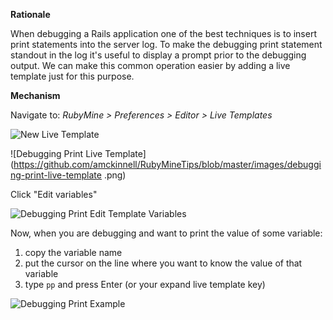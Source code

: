 **Rationale**

When debugging a Rails application one of the best techniques is to insert print statements into the server log. To make the debugging print statement standout in the log it's useful to display a prompt prior to the debugging output. We can make this common operation easier by adding a live template just for this purpose.

**Mechanism**

Navigate to: _RubyMine > Preferences > Editor > Live Templates_

![New Live Template](https://github.com/amckinnell/RubyMineTips/blob/master/images/new-live-template.png)

![Debugging Print Live Template](https://github.com/amckinnell/RubyMineTips/blob/master/images/debugging-print-live-template
.png)

Click "Edit variables"

![Debugging Print Edit Template Variables](https://github.com/amckinnell/RubyMineTips/blob/master/images/debugging-print-edit-template-variables.png)

Now, when you are debugging and want to print the value of some variable:

1. copy the variable name
1. put the cursor on the line where you want to know the value of that variable
1. type `pp` and press Enter (or your expand live template key)

![Debugging Print Example](https://github.com/amckinnell/RubyMineTips/blob/master/images/debugging-print-example.png)

